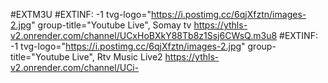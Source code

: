 #EXTM3U 
#EXTINF: -1 tvg-logo="https://i.postimg.cc/6qjXfztn/images-2.jpg" group-title="Youtube Live", Somay tv https://ythls-v2.onrender.com/channel/UCxHoBXkY88Tb8z1Ssj6CWsQ.m3u8
#EXTINF: -1 tvg-logo="https://i.postimg.cc/6qjXfztn/images-2.jpg" group-title="Youtube Live", Rtv Music Live2 https://ythls-v2.onrender.com/channel/UCi-


